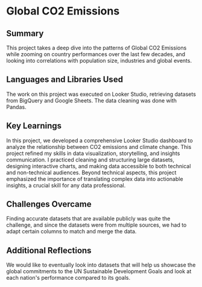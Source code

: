 # Global CO2 Emissions
## Summary
This project takes a deep dive into the patterns of Global CO2 Emissions while zooming on country performances over the last few decades, and looking into correlations with population size, industries and global events.
## Languages and Libraries Used
The work on this project was executed on Looker Studio, retrieving datasets from BigQuery and Google Sheets. The data cleaning was done with Pandas.
## Key Learnings
In this project, we developed a comprehensive Looker Studio dashboard to analyze the relationship between CO2 emissions and climate change. This project refined my skills in data visualization, storytelling, and insights communication. I practiced cleaning and structuring large datasets, designing interactive charts, and making data accessible to both technical and non-technical audiences. Beyond technical aspects, this project emphasized the importance of translating complex data into actionable insights, a crucial skill for any data professional.
## Challenges Overcame
Finding accurate datasets that are available publicly was quite the challenge, and since the datasets were from multiple sources, we had to adapt certain columns to match and merge the data.
## Additional Reflections
We would like to eventually look into datasets that will help us showcase the global commitments to the UN Sustainable Development Goals and look at each nation's performance compared to its goals.

